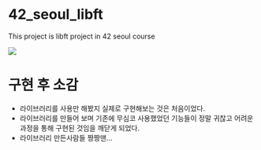 # 42_seoul_libft
This project is libft project in 42 seoul course  

<img src = "https://user-images.githubusercontent.com/33623130/80716931-39f26000-8b33-11ea-966a-a70eac7628b9.JPG"> </img>

# 구현 후 소감
- 라이브러리를 사용만 해봤지 실제로 구현해보는 것은 처음이었다.
- 라이브러리를 만들어 보며 기존에 무심코 사용했었던 기능들이 정말 귀찮고 어려운 과정을 통해 구현된 것임을 깨닫게 되었다.
- 라이브러리 만든사람들 짱짱맨...
